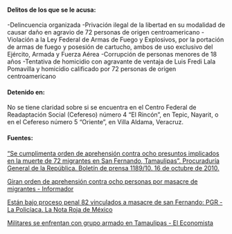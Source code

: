 #### **Delitos de los que se le acusa:**

-Delincuencia organizada
-Privación ilegal de la libertad en su modalidad de causar daño en agravio de 72 personas de origen centroamericano
-Violación a la Ley Federal de Armas de Fuego y Explosivos, por la portación de armas de fuego y posesión de cartucho, ambos de uso exclusivo del Ejército, Armada y Fuerza Aérea
-Corrupción de personas menores de 18 años
-Tentativa de homicidio con agravante de ventaja de Luis Fredi Lala Pomavilla y homicidio calificado por 72 personas de origen centroamericano

#### **Detenido en:** 

No se tiene claridad sobre si se encuentra en  el Centro Federal de Readaptación Social (Cefereso) número 4 “El Rincón”, en Tepic, Nayarit, o en el Cefereso número 5 “Oriente”, en Villa Aldama, Veracruz. 

#### **Fuentes:**

[“Se cumplimenta orden de aprehensión contra ocho presuntos implicados en la muerte de 72 migrantes en San Fernando, Tamaulipas”. Procuraduría General de la República.  Boletín de prensa 1189/10. 16 de octubre de 2010.](www.pgr.gob.mx/Prensa/2007/bol10/oct/1189.pdf)

[Giran orden de aprehensión contra ocho personas por masacre de migrantes - Informador](http://www.informador.com.mx/mexico/2010/241776/6/giran-orden-de-aprehension-contra-ocho-personas-por-masacre-de-migrantes.htm) 

[Están bajo proceso penal 82 vinculados a masacre de san Fernando: PGR - La Policíaca. La Nota Roja de México](http://www.lapoliciaca.com/nota-roja/estan-bajo-proceso-penal-82-vinculados-a-masacre-de-san-fernando-pgr/) 

[Militares se enfrentan con grupo armado en Tamaulipas - El Economista](http://eleconomista.com.mx/seguridad-publica/2010/09/06/militares-se-enfrenta-grupo-armado-tamaulipas) 